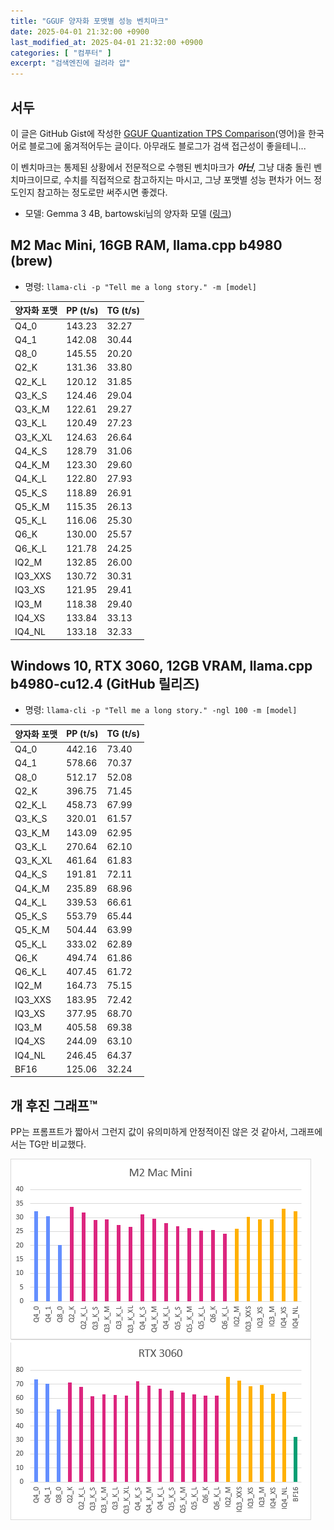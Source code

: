 ```yaml
---
title: "GGUF 양자화 포맷별 성능 벤치마크"
date: 2025-04-01 21:32:00 +0900
last_modified_at: 2025-04-01 21:32:00 +0900
categories: [ "컴푸터" ]
excerpt: "검색엔진에 걸려라 얍"
---
```


## 서두

이 글은 GitHub Gist에 작성한 [GGUF Quantization TPS Comparison](https://gist.github.com/sinusinu/b754b538301ee9cb1e55b2d3e723648d)(영어)을 한국어로 블로그에 옮겨적어두는 글이다. 아무래도 블로그가 검색 접근성이 좋을테니...

이 벤치마크는 통제된 상황에서 전문적으로 수행된 벤치마크가 ***아닌***, 그냥 대충 돌린 벤치마크이므로, 수치를 직접적으로 참고하지는 마시고, 그냥 포맷별 성능 편차가 어느 정도인지 참고하는 정도로만 써주시면 좋겠다.

- 모델: Gemma 3 4B, bartowski님의 양자화 모델 ([링크](https://huggingface.co/bartowski/google_gemma-3-4b-it-GGUF/))

## M2 Mac Mini, 16GB RAM, llama.cpp b4980 (brew)

- 명령: `llama-cli -p "Tell me a long story." -m [model]`

| 양자화 포맷 | PP (t/s) | TG (t/s) |
| --- | --- | --- |
| Q4_0 | 143.23 | 32.27 |
| Q4_1 | 142.08 | 30.44 |
| Q8_0 | 145.55 | 20.20 |
| Q2_K | 131.36 | 33.80 |
| Q2_K_L | 120.12 | 31.85 |
| Q3_K_S | 124.46 | 29.04 |
| Q3_K_M | 122.61 | 29.27 |
| Q3_K_L | 120.49 | 27.23 |
| Q3_K_XL | 124.63 | 26.64 |
| Q4_K_S | 128.79 | 31.06 |
| Q4_K_M | 123.30 | 29.60 |
| Q4_K_L | 122.80 | 27.93 |
| Q5_K_S | 118.89 | 26.91 |
| Q5_K_M | 115.35 | 26.13 |
| Q5_K_L | 116.06 | 25.30 |
| Q6_K | 130.00 | 25.57 |
| Q6_K_L | 121.78 | 24.25 |
| IQ2_M | 132.85 | 26.00 |
| IQ3_XXS | 130.72 | 30.31 |
| IQ3_XS | 121.95 | 29.41 |
| IQ3_M | 118.38 | 29.40 |
| IQ4_XS | 133.84 | 33.13 |
| IQ4_NL | 133.18 | 32.33 |

## Windows 10, RTX 3060, 12GB VRAM, llama.cpp b4980-cu12.4 (GitHub 릴리즈)

- 명령: `llama-cli -p "Tell me a long story." -ngl 100 -m [model]`

| 양자화 포맷 | PP (t/s) | TG (t/s) |
| --- | --- | --- |
| Q4_0 | 442.16 | 73.40 |
| Q4_1 | 578.66 | 70.37 |
| Q8_0 | 512.17 | 52.08 |
| Q2_K | 396.75 | 71.45 |
| Q2_K_L | 458.73 | 67.99 |
| Q3_K_S | 320.01 | 61.57 |
| Q3_K_M | 143.09 | 62.95 |
| Q3_K_L | 270.64 | 62.10 |
| Q3_K_XL | 461.64 | 61.83 |
| Q4_K_S | 191.81 | 72.11 |
| Q4_K_M | 235.89 | 68.96 |
| Q4_K_L | 339.53 | 66.61 |
| Q5_K_S | 553.79 | 65.44 |
| Q5_K_M | 504.44 | 63.99 |
| Q5_K_L | 333.02 | 62.89 |
| Q6_K | 494.74 | 61.86 |
| Q6_K_L | 407.45 | 61.72 |
| IQ2_M | 164.73 | 75.15 |
| IQ3_XXS | 183.95 | 72.42 |
| IQ3_XS | 377.95 | 68.70 |
| IQ3_M | 405.58 | 69.38 |
| IQ4_XS | 244.09 | 63.10 |
| IQ4_NL | 246.45 | 64.37 |
| BF16 | 125.06 | 32.24 |

## 개 후진 그래프™
PP는 프롬프트가 짧아서 그런지 값이 유의미하게 안정적이진 않은 것 같아서, 그래프에서는 TG만 비교했다.

![엑셀 그래프 무쌩겨써](/assets/images/gguf-quant-tps/428482220-9ebb6b58-7c3f-4e90-a93b-75fba8bdfc1c.png)